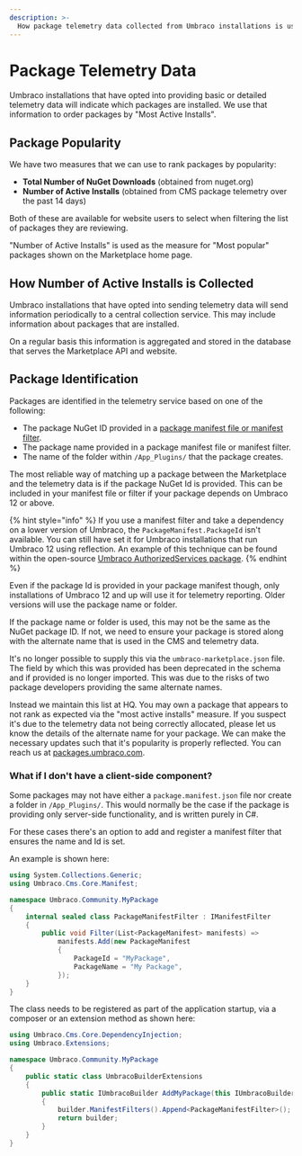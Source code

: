 ```yaml
---
description: >-
  How package telemetry data collected from Umbraco installations is used to order packages
---
```


# Package Telemetry Data

Umbraco installations that have opted into providing basic or detailed telemetry data will indicate which packages are installed. We use that information to order packages by "Most Active Installs".

## Package Popularity

We have two measures that we can use to rank packages by popularity:

- **Total Number of NuGet Downloads** (obtained from nuget.org)
- **Number of Active Installs** (obtained from CMS package telemetry over the past 14 days)

Both of these are available for website users to select when filtering the list of packages they are reviewing.

"Number of Active Installs" is used as the measure for "Most popular" packages shown on the Marketplace home page.

## How Number of Active Installs is Collected

Umbraco installations that have opted into sending telemetry data will send information periodically to a central collection service. This may include information about packages that are installed.

On a regular basis this information is aggregated and stored in the database that serves the Marketplace API and website.

## Package Identification

Packages are identified in the telemetry service based on one of the following:

- The package NuGet ID provided in a [package manifest file or manifest filter](https://docs.umbraco.com/umbraco-cms/extending/property-editors/package-manifest).
- The package name provided in a package manifest file or manifest filter.
- The name of the folder within `/App_Plugins/` that the package creates.

The most reliable way of matching up a package between the Marketplace and the telemetry data is if the package NuGet Id is provided. This can be included in your manifest file or filter if your package depends on Umbraco 12 or above.

{% hint style="info" %}
If you use a manifest filter and take a dependency on a lower version of Umbraco, the `PackageManifest.PackageId` isn't available. You can still have set it for Umbraco installations that run Umbraco 12 using reflection. An example of this technique can be found within the open-source [Umbraco AuthorizedServices package](https://github.com/umbraco/Umbraco.AuthorizedServices/blob/287f284662d16cd9ae7218bae6512c7d86b36563/src/Umbraco.AuthorizedServices/Manifests/AuthorizedServicesManifestFilter.cs#L30).
{% endhint %}

Even if the package Id is provided in your package manifest though, only installations of Umbraco 12 and up will use it for telemetry reporting.  Older versions will use the package name or folder.

If the package name or folder is used, this may not be the same as the NuGet package ID.  If not, we need to ensure your package is stored along with the alternate name that is used in the CMS and telemetry data.

It's no longer possible to supply this via the `umbraco-marketplace.json` file. The field by which this was provided has been deprecated in the schema and if provided is no longer imported. This was due to the risks of two package developers providing the same alternate names.

Instead we maintain this list at HQ. You may own a package that appears to not rank as expected via the "most active installs" measure. If you suspect it's due to the telemetry data not being correctly allocated, please let us know the details of the alternate name for your package. We can make the necessary updates such that it's popularity is properly reflected. You can reach us at [packages.umbraco.com](mailto:packages.umbraco.com).

### What if I don't have a client-side component?

Some packages may not have either a `package.manifest.json` file nor create a folder in `/App_Plugins/`. This would normally be the case if the package is providing only server-side functionality, and is written purely in C#.

For these cases there's an option to add and register a manifest filter that ensures the name and Id is set.

An example is shown here:

```csharp
using System.Collections.Generic;
using Umbraco.Cms.Core.Manifest;

namespace Umbraco.Community.MyPackage
{
    internal sealed class PackageManifestFilter : IManifestFilter
    {
        public void Filter(List<PackageManifest> manifests) =>
            manifests.Add(new PackageManifest
            {
                PackageId = "MyPackage",
                PackageName = "My Package",
            });
    }
}
```

The class needs to be registered as part of the application startup, via a composer or an extension method as shown here:

```csharp
using Umbraco.Cms.Core.DependencyInjection;
using Umbraco.Extensions;

namespace Umbraco.Community.MyPackage
{
    public static class UmbracoBuilderExtensions
    {
        public static IUmbracoBuilder AddMyPackage(this IUmbracoBuilder builder)
        {
            builder.ManifestFilters().Append<PackageManifestFilter>();
            return builder;
        }
    }
}
```
